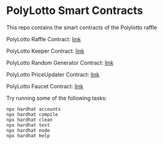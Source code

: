 # PolyLotto Smart Contracts

This repo contains the smart contracts of the Polylotto raffle

PolyLotto Raffle Contract: [link](https://mumbai.polygonscan.com/address/0x38349a22899fFd835E2237f8884D77301f324feB#code)

PolyLotto Keeper Contract: [link](https://mumbai.polygonscan.com/address/0xf2811197A3200357b686641a2b9a99c259aB0d5e#code)

PolyLotto Random Generator Contract: [link](https://mumbai.polygonscan.com/address/0x2070A7F6e8C3d42995FdD81364aFEBb34BC597B9#code)

PolyLotto PriceUpdater Contract: [link](https://mumbai.polygonscan.com/address/0xc257cfdbd804bab74d7d5b78aa6dac45d6470dee#code)

PolyLotto Faucet Contract: [link](https://mumbai.polygonscan.com/address/0x0438A0893B38fc6fae79DaB21A09b14d96bE1115#code)

Try running some of the following tasks:

```shell
npx hardhat accounts
npx hardhat compile
npx hardhat clean
npx hardhat test
npx hardhat node
npx hardhat help
```
